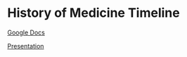 # History of Medicine Timeline

[Google Docs](https://docs.google.com/document/d/19IYhcYMoSYEH-7pL376e12H5ZNiQkIy2gaxA0vrq_GM/edit)


[Presentation](https://www.canva.com/design/DAFjh2spldA/KDXFjv3bNXjf7-aM2XSX3Q/edit?analyticsCorrelationId=692a8d90-bcf0-4d4a-91ed-4eb0ef07ef63)
